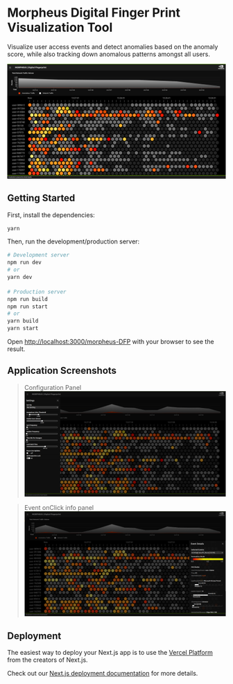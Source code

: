 # Morpheus Digital Finger Print Visualization Tool

Visualize user access events and detect anomalies based on the anomaly score, while also tracking down anomalous patterns amongst all users.

![homepage](./public/home1.png)

## Getting Started

First, install the dependencies:

```bash
yarn
```

Then, run the development/production server:

```bash
# Development server
npm run dev
# or
yarn dev

# Production server
npm run build
npm run start
# or
yarn build
yarn start
```

Open [http://localhost:3000/morpheus-DFP](http://localhost:3000/morpheus-DFP) with your browser to see the result.

## Application Screenshots

> Configuration Panel
> ![homepage2](./public/home2.png)

> Event onClick info panel
> ![homepage3](./public/home3.png)

## Deployment

The easiest way to deploy your Next.js app is to use the [Vercel Platform](https://vercel.com/new?utm_medium=default-template&filter=next.js&utm_source=create-next-app&utm_campaign=create-next-app-readme) from the creators of Next.js.

Check out our [Next.js deployment documentation](https://nextjs.org/docs/deployment) for more details.
